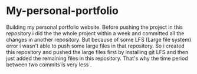 # My-personal-portfolio
Building my personal portfolio website.
Before pushing the project in this repository i did the the whole project within a week and committed all the changes in another repository.
But because of some LFS (Large file system) error i wasn't able to push some large files in that repository.
So i created this repository and pushed the large files first by installing git LFS and then just added the remaining files in this repository.
That's why the time period between two commits is very less .
